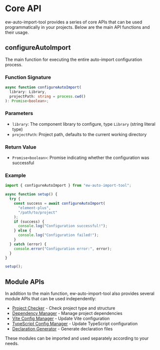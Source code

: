 # Core API

ew-auto-import-tool provides a series of core APIs that can be used programmatically in your projects. Below are the main API functions and their usage.

## configureAutoImport

The main function for executing the entire auto-import configuration process.

### Function Signature

```typescript
async function configureAutoImport(
  library: Library,
  projectPath: string = process.cwd()
): Promise<boolean>;
```

### Parameters

- `library`: The component library to configure, type `Library` (string literal type)
- `projectPath`: Project path, defaults to the current working directory

### Return Value

- `Promise<boolean>`: Promise indicating whether the configuration was successful

### Example

```typescript
import { configureAutoImport } from "ew-auto-import-tool";

async function setup() {
  try {
    const success = await configureAutoImport(
      "element-plus",
      "/path/to/project"
    );
    if (success) {
      console.log("Configuration successful!");
    } else {
      console.log("Configuration failed!");
    }
  } catch (error) {
    console.error("Configuration error:", error);
  }
}

setup();
```

## Module APIs

In addition to the main function, ew-auto-import-tool also provides several module APIs that can be used independently:

- [Project Checker](./project-checker.md) - Check project type and structure
- [Dependency Manager](./dependency-manager.md) - Manage project dependencies
- [Vite Config Manager](./vite-config-manager.md) - Update Vite configuration
- [TypeScript Config Manager](./ts-config-manager.md) - Update TypeScript configuration
- [Declaration Generator](./declaration-generator.md) - Generate declaration files

These modules can be imported and used separately according to your needs.
